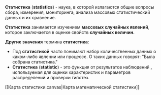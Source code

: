 **Статистика** (**statistics**) - наука, в которой излагаются общие вопросы сбора, измерения, мониторинга, анализа массовых статистический данных и их сравнение.

**Статистика** занимается изучением **массовых случайных явлений**, которое заключается в оценке свойств **случайных величин**.

**Другие значения** термина **статистика**:
- Под **статистикой** часто понимают набор количественных данных о каком-либо явлении или процессе. О таких данных говорят: "Была собрана статистика."
- **Статистика** (**statistic**) - это функция от результатов наблюдений , используемая для оценки характеристик и параметров распределений и проверки гипотез.

[[Карта статистики.canvas|Карта математической статистики]]